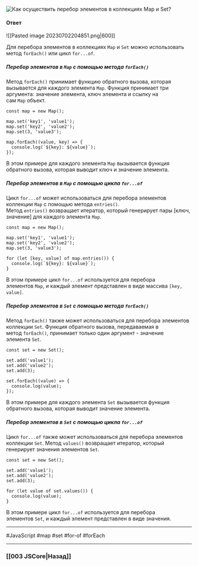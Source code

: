 ![Как осуществить перебор элементов в коллекциях `Map` и `Set`?](https://youtu.be/3kvKFfPteFg?t=509)

#### Ответ

![[Pasted image 20230702204851.png|600]]

Для перебора элементов в коллекциях `Map` и `Set` можно использовать метод `forEach()` или цикл `for...of`.

##### Перебор элементов в `Map` с помощью метода `forEach()`

Метод `forEach()` принимает функцию обратного вызова, которая вызывается для каждого элемента `Map`. Функция принимает три аргумента: значение элемента, ключ элемента и ссылку на сам `Map` объект.

```
const map = new Map();

map.set('key1', 'value1');
map.set('key2', 'value2');
map.set(3, 'value3');

map.forEach((value, key) => {
  console.log(`${key}: ${value}`);
});
```

В этом примере для каждого элемента `Map` вызывается функция обратного вызова, которая выводит ключ и значение элемента.

##### Перебор элементов в `Map` с помощью цикла `for...of`

Цикл `for...of` может использоваться для перебора элементов коллекции `Map` с помощью метода `entries()`. Метод `entries()` возвращает итератор, который генерирует пары [ключ, значение] для каждого элемента `Map`.

```
const map = new Map();

map.set('key1', 'value1');
map.set('key2', 'value2');
map.set(3, 'value3');

for (let [key, value] of map.entries()) {
  console.log(`${key}: ${value}`);
}
```

В этом примере цикл `for...of` используется для перебора элементов `Map`, и каждый элемент представлен в виде массива `[key, value]`.

##### Перебор элементов в `Set` с помощью метода `forEach()`

Метод `forEach()` также может использоваться для перебора элементов коллекции `Set`. Функция обратного вызова, передаваемая в метод `forEach()`, принимает только один аргумент - значение элемента `Set`.

```
const set = new Set();

set.add('value1');
set.add('value2');
set.add(3);

set.forEach((value) => {
  console.log(value);
});
```

В этом примере для каждого элемента `Set` вызывается функция обратного вызова, которая выводит значение элемента.

##### Перебор элементов в `Set` с помощью цикла `for...of`

Цикл `for...of` также может использоваться для перебора элементов коллекции `Set`. Метод `values()` возвращает итератор, который генерирует значения элементов `Set`.

```
const set = new Set();

set.add('value1');
set.add('value2');
set.add(3);

for (let value of set.values()) {
  console.log(value);
}
```

В этом примере цикл `for...of` используется для перебора элементов `Set`, и каждый элемент представлен в виде значения.

___
 #JavaScript #map #set #for-of #forEach 

___

### [[003 JSCore|Назад]]